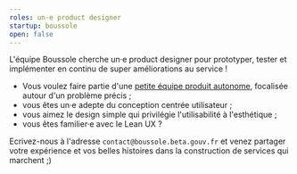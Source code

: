 ```yaml
---
roles: un·e product designer
startup: boussole
open: false
---
```


L'équipe Boussole cherche un·e product designer pour prototyper, tester et implémenter en continu de super améliorations au service !

<!--more-->

* Vous voulez faire partie d'une [petite équipe produit autonome](https://beta.gouv.fr/2016/11/28/equipes-autonomes), focalisée autour d'un problème précis ;
* vous êtes un·e adepte du conception centrée utilisateur ;
* vous aimez le design simple qui privilégie l'utilisabilité à l'esthétique ;
* vous êtes familier·e avec le Lean UX ?

Ecrivez-nous à l'adresse `contact@boussole.beta.gouv.fr` et venez partager votre expérience et vos belles histoires dans la construction de services qui marchent ;)
